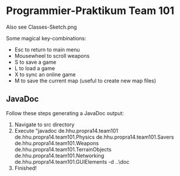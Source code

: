 Programmier-Praktikum Team 101
======
Also see Classes-Sketch.png

Some magical key-combinations:
 - Esc to return to main menu
 - Mousewheel to scroll weapons
 - S to save a game
 - L to load a game
 - X to sync an online game
 - M to save the current map (useful to create new map files)

JavaDoc
-----
Follow these steps generating a JavaDoc output:
1. Navigate to src directory
2. Execute "javadoc de.hhu.propra14.team101 de.hhu.propra14.team101.Physics de.hhu.propra14.team101.Savers de.hhu.propra14.team101.Weapons de.hhu.propra14.team101.TerrainObjects de.hhu.propra14.team101.Networking de.hhu.propra14.team101.GUIElements  -d ..\doc
2. Finished!